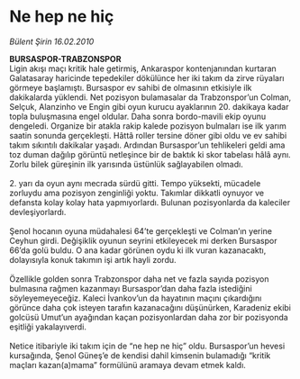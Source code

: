 # Ne hep ne hiç

*Bülent Şirin 16.02.2010*

<div class="taraf_structure_2col_1zq">
<div class="margen_n">



 <p><b>BURSASPOR-TRABZONSPOR</b> <br/>Ligin akışı maçı kritik hale getirmiş, Ankaraspor kontenjanından kurtaran Galatasaray haricinde tepedekiler dökülünce her iki takım da zirve rüyaları görmeye başlamıştı. Bursaspor ev sahibi de olmasının etkisiyle ilk dakikalarda yüklendi. Net pozisyon bulamasalar da Trabzonspor’un Colman, Selçuk, Alanzinho ve Engin gibi oyun kurucu ayaklarının 20. dakikaya kadar topla buluşmasına engel oldular. Daha sonra bordo-mavili ekip oyunu dengeledi. Organize bir atakla rakip kalede pozisyon bulmaları ise ilk yarım saatin sonunda gerçekleşti. Hâttâ roller tersine döner gibi oldu ve ev sahibi takım sıkıntılı dakikalar yaşadı. Ardından Bursaspor’un tehlikeleri geldi ama toz duman dağılıp görüntü netleşince bir de baktık ki skor tabelası hâlâ aynı. Zorlu bilek güreşinin ilk yarısında üstünlük sağlayabilen olmadı. <br/><br/>2. yarı da oyun aynı mecrada sürdü gitti. Tempo yüksekti, mücadele zorluydu ama pozisyon zenginliği yoktu. Takımlar dikkatli oynuyor ve defansta kolay kolay hata yapmıyorlardı. Bulunan pozisyonlarda da kaleciler devleşiyorlardı. <br/><br/>Şenol hocanın oyuna müdahalesi 64’te gerçekleşti ve Colman’ın yerine Ceyhun girdi. Değişiklik oyunun seyrini etkileyecek mi derken Bursaspor 66’da golü buldu. O ana kadar görünen oydu ki ilk vuran kazanacaktı, dolayısıyla konuk takımın işi artık hayli zordu. <br/><br/>Özellikle golden sonra Trabzonspor daha net ve fazla sayıda pozisyon bulmasına rağmen kazanmayı Bursaspor’dan daha fazla istediğini söyleyemeyeceğiz. Kaleci İvankov’un da hayatının maçını çıkardığını görünce daha çok isteyen tarafın kazanacağını düşünürken, Karadeniz ekibi golcüsü Umut’un ayağından kaçan pozisyonlardan daha zor bir pozisyonda eşitliği yakalayıverdi. <br/><br/>Netice itibariyle iki takım için de “ne hep ne hiç” oldu. Bursaspor’un hevesi kursağında, Şenol Güneş’e de kendisi dahil kimsenin bulamadığı “kritik maçları kazan(a)mama” formülünü aramaya devam etmek kaldı. </p>
<br/>
<br/>
<br/>



<br/>


<div id="taraf_not">
</div>

</div>


</div>
